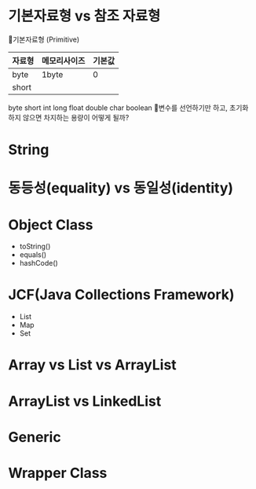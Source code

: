 # 기본자료형 vs 참조 자료형
📌기본자료형 (Primitive)

| 자료형   | 메모리사이즈 | 기본값 |
| ----- | ------ | --- |
| byte  | 1byte  | 0   |
| short |        |     |


byte short int long float double char boolean
📌변수를 선언하기만 하고, 초기화 하지 않으면 차지하는 용량이 어떻게 될까?


# String



# 동등성(**equality)** vs 동일성(identity)



# Object Class

- toString()
- equals()
- hashCode()

# JCF(Java Collections Framework)

- List
- Map
- Set

# Array vs List vs ArrayList



# ArrayList vs LinkedList



# Generic



# Wrapper Class